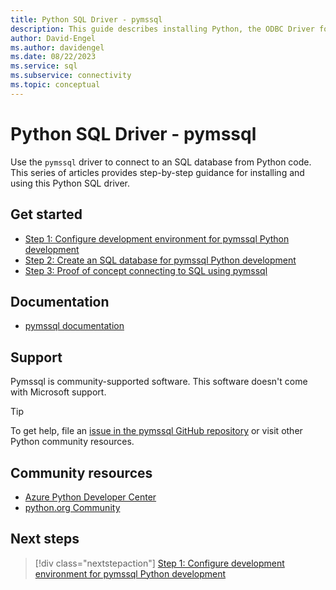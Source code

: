 ```yaml
---
title: Python SQL Driver - pymssql
description: This guide describes installing Python, the ODBC Driver for SQL Server, and pymssql. The corresponding sample code shows how to connect to and interact with an SQL database.
author: David-Engel
ms.author: davidengel
ms.date: 08/22/2023
ms.service: sql
ms.subservice: connectivity
ms.topic: conceptual
---
```


# Python SQL Driver - pymssql

Use the `pymssql` driver to connect to an SQL database from Python code. This series of articles provides step-by-step guidance for installing and using this Python SQL driver.

## Get started

- [Step 1: Configure development environment for pymssql Python development](step-1-configure-development-environment-for-pymssql-python-development.md)  
- [Step 2: Create an SQL database for pymssql Python development](step-2-create-a-sql-database-for-pymssql-python-development.md)  
- [Step 3: Proof of concept connecting to SQL using pymssql](step-3-proof-of-concept-connecting-to-sql-using-pymssql.md)  

## Documentation

- [pymssql documentation](https://pypi.org/project/pymssql/)  

## Support

Pymssql is community-supported software. This software doesn't come with Microsoft support.

> [!TIP]
> To get help, file an [issue in the pymssql GitHub repository](https://github.com/pymssql/pymssql/issues) or visit other Python community resources.

## Community resources

- [Azure Python Developer Center](https://azure.microsoft.com/develop/python/)  
- [python.org Community](https://www.python.org/community/)

## Next steps

> [!div class="nextstepaction"]
> [Step 1: Configure development environment for pymssql Python development](step-1-configure-development-environment-for-pymssql-python-development.md)
